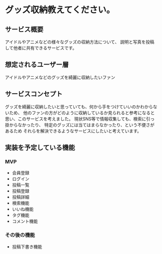 # グッズ収納教えてください。

## サービス概要
アイドルやアニメなどの様々なグッズの収納方法について、
説明と写真を投稿して他者に共有できるサービスです。

## 想定されるユーザー層
アイドルやアニメなどのグッズを綺麗に収納したいファン

## サービスコンセプト
グッズを綺麗に収納したいと思っていても、何から手をつけていいのかわからないため、
他のファンの方がどのように収納しているか見られると参考になると思い、このサービスを考えました。
現状SNS等で情報収集しても、検索に引っ掛からなかったり、
特定のグッズには当てはまらなかったり、という不便さがあるため
それらを解決できるようなサービスにしたいと考えています。

## 実装を予定している機能
### MVP
* 会員登録
* ログイン
* 投稿一覧
* 投稿登録
* 投稿詳細
* 検索機能
* いいね機能
* タグ機能
* コメント機能

### その後の機能
* 投稿下書き機能